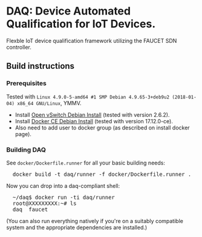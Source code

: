 # DAQ: <b>D</b>evice <b>A</b>utomated <b>Q</b>ualification for IoT Devices.

Flexble IoT device qualification framework utilizing the FAUCET SDN controller.

## Build instructions

### Prerequisites

Tested with ```Linux 4.9.0-5-amd64 #1 SMP Debian 4.9.65-3+deb9u2 (2018-01-04) x86_64 GNU/Linux```, YMMV.

* Install [Open vSwitch Debian Install](http://docs.openvswitch.org/en/latest/intro/install/distributions/#debian)
  (tested with version 2.6.2).
* Install [Docker CE Debian Install](https://docs.docker.com/install/linux/docker-ce/debian/)
  (tested with version 17.12.0-ce).
* Also need to add user to docker group (as described on install docker page).

### Building DAQ

See <code>docker/Dockerfile.runner</code> for all your basic building needs:

<pre>
  docker build -t daq/runner -f docker/Dockerfile.runner .
</pre>

Now you can drop into a daq-compliant shell:

<pre>
  ~/daq$ docker run -ti daq/runner
  root@XXXXXXXXX:~# ls
  daq  faucet
</pre>

(You can also run everything natively if you're on a suitably compatible system and the
appropriate dependencies are installed.)

